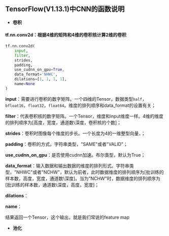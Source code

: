 ## TensorFlow(V1.13.1)中CNN的函数说明

* **卷积**

#### tf.nn.conv2d：根据4维的矩阵和4维的卷积核计算2维的卷积

```python
tf.nn.conv2d(
    input,
    filter,
    strides,
    padding,
    use_cudnn_on_gpu=True,
    data_format='NHWC',
    dilations=[1, 1, 1, 1],
    name=None
)
```


**input**：需要进行卷积的数字矩阵。一个四维的Tensor，数据类型```half```，```bfloat16```，```float32```，```float64```。维度的排列顺序和data_format的设置有关；

**filter**：代表卷积核的数字矩阵。一个Tensor，维度和input维度一样。4维的维度的排列顺序为[高度，宽度，通道数\深度，卷积核的个数]；

**strides**：卷积时图像每个维度的步长。一个长度为4的一维整型向量，；

**padding**：卷积的方式。字符串类型，"SAME"或者"VALID"；

**use_cudnn_on_gpu**：是否使用cudnn加速。布尔类型，默认为True；

**data_format**：输入数据和输出数据的维度的排列形式。字符串类型，"NHWC"或者"NCHW"，默认为前者，此时数据维度的排列顺序为[批训练的样本数，高度，宽度，通道数\深度]。当为"NCHW"时，数据维度的排列顺序为[批训练的样本数，通道数\深度，高度，宽度]；

**dilations**：

**name**：


结果返回一个Tensor，这个输出，就是我们常说的feature map


* **池化**
